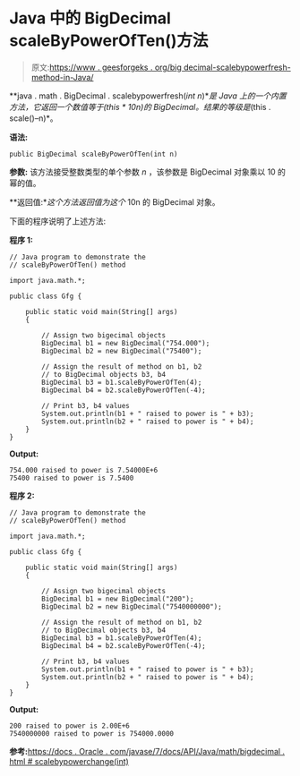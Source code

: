 # Java 中的 BigDecimal scaleByPowerOfTen()方法

> 原文:[https://www . geesforgeks . org/big decimal-scalebypowerfresh-method-in-Java/](https://www.geeksforgeeks.org/bigdecimal-scalebypoweroften-method-in-java/)

**java . math . BigDecimal . scalebypowerfresh(*int n*)**是 Java 上的一个内置方法，它返回一个数值等于(this * 10n)的 BigDecimal。结果的等级是*(this . scale()–n)*。

**语法:**

```
public BigDecimal scaleByPowerOfTen(int n)

```

**参数:**
该方法接受整数类型的单个参数 *n* ，该参数是 BigDecimal 对象乘以 10 的幂的值。

**返回值:**这个方法返回值为这个* 10n 的 BigDecimal 对象。

下面的程序说明了上述方法:

**程序 1:**

```
// Java program to demonstrate the
// scaleByPowerOfTen() method

import java.math.*;

public class Gfg {

    public static void main(String[] args)
    {

        // Assign two bigecimal objects
        BigDecimal b1 = new BigDecimal("754.000");
        BigDecimal b2 = new BigDecimal("75400");

        // Assign the result of method on b1, b2
        // to BigDecimal objects b3, b4
        BigDecimal b3 = b1.scaleByPowerOfTen(4);
        BigDecimal b4 = b2.scaleByPowerOfTen(-4);

        // Print b3, b4 values
        System.out.println(b1 + " raised to power is " + b3);
        System.out.println(b2 + " raised to power is " + b4);
    }
}
```

**Output:**

```
754.000 raised to power is 7.54000E+6
75400 raised to power is 7.5400

```

**程序 2:**

```
// Java program to demonstrate the
// scaleByPowerOfTen() method

import java.math.*;

public class Gfg {

    public static void main(String[] args)
    {

        // Assign two bigecimal objects
        BigDecimal b1 = new BigDecimal("200");
        BigDecimal b2 = new BigDecimal("7540000000");

        // Assign the result of method on b1, b2
        // to BigDecimal objects b3, b4
        BigDecimal b3 = b1.scaleByPowerOfTen(4);
        BigDecimal b4 = b2.scaleByPowerOfTen(-4);

        // Print b3, b4 values
        System.out.println(b1 + " raised to power is " + b3);
        System.out.println(b2 + " raised to power is " + b4);
    }
}
```

**Output:**

```
200 raised to power is 2.00E+6
7540000000 raised to power is 754000.0000

```

**参考:**[https://docs . Oracle . com/javase/7/docs/API/Java/math/bigdecimal . html # scalebypowerchange(int)](https://docs.oracle.com/javase/7/docs/api/java/math/BigDecimal.html#scaleByPowerOfTen(int))